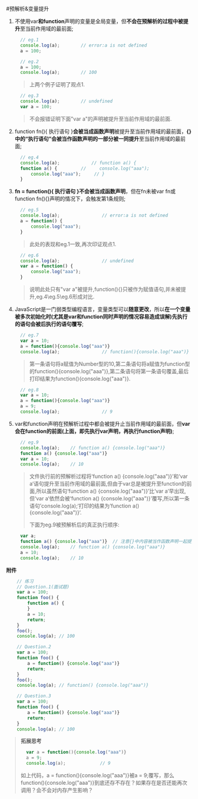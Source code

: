 #预解析&变量提升
1. 不使用var**和function**声明的变量是全局变量，但**不会在预解析的过程中被提升**至当前作用域的最前面;
   ```javascript
     // eg.1
     console.log(a);		// error:a is not defined
     a = 100;
   ```
   ```javascript
     // eg.2
     a = 100;
     console.log(a);		// 100
   ```
   > 上两个例子证明了观点1.

   ```javascript
     // eg.3
     console.log(a);		// undefined
     var a = 100;
   ```
   > 不会报错证明下面"var a"的声明被提升至当前作用域的最前面.

2. function fn(){ 执行语句 }**会被当成函数声明**被提升至当前作用域的最前面，**{}中的“执行语句”会被当作函数声明的一部分被一同提升**至当前作用域的最前面;

   ```javascript
     // eg.4
     console.log(a);			// function a() {
     function a() {			//     console.log("aaa");
         console.log("aaa");	 // }
     }
   ```

3. **fn = function(){ 执行语句 }不会被当成函数声明**，但在fn未被var fn或function fn(){}声明的情况下，会触发第1条规则;

   ```javascript
     // eg.5
     console.log(a);				// error:a is not defined
     a = function() {
         console.log("aaa");
     }
   ```

   > 此处的表现和eg.1一致,再次印证观点1.

   ```javascript
     // eg.6
     console.log(a);				// undefined
     var a = function() {
         console.log("aaa");
     }
   ```

   > 说明此处只有"var a"被提升,function(){}只被作为赋值语句,并未被提升,eg.4\eg.5\eg.6形成对比.

4. JavaScript是一门弱类型编程语言，变量类型可以**随意更改**，所以**在一个变量被多次初始化时(尤其是var和function同时声明的情况容易造成误解)先执行的语句会被后执行的语句覆写**;

   ```javascript
     // eg.7
     var a = 10;
     a = function(){console.log("aaa")}
     console.log(a);				// function(){console.log("aaa")}
   ```

   > 第一条语句将a赋值为Number型的10,第二条语句将a赋值为function型的function(){console.log("aaa")},第二条语句将第一条语句覆盖,最后打印结果为function(){console.log("aaa")}.
   ```javascript
     // eg.8
     var a = 10;
     a = function(){console.log("aaa")}
     a = 9;
     console.log(a);				// 9
   ```

5. var和function声明在预解析过程中都会被提升止当前作用域的最前面，但**var会在function的前面(上面，即先执行var声明，再执行function声明)**;

   ```javascript
     // eg.9
     console.log(a);	// function a() {console.log("aaa")}
     function a() {console.log("aaa")}
     var a = 10;
     console.log(a);	// 10
   ```

   > 文件执行前的预解析过程将‘function a() {console.log("aaa")}’和‘var a‘语句提升至当前作用域的最前面,但由于var总是被提升至function的前面,所以虽然语句‘function a() {console.log("aaa")}’比‘var a‘早出现,但‘var a‘依然会被‘function a() {console.log("aaa")}’覆写,所以第一条语句’console.log(a);‘打印的结果为’function a() {console.log("aaa")}‘.
   >
   > 下面为eg.9被预解析后的真正执行顺序:
   ```javascript
     var a;
     function a() {console.log("aaa")}	// 注意{}中内容被当作函数声明一起提升
     console.log(a);	// function a() {console.log("aaa")}
     a = 10;
     console.log(a);	// 10	
   ```

**附件**

```javascript
	// 练习
	// Question.1(面试题)
	var a = 100;
	function foo() {
		function a() {
		}
		a = 10;
		return;
	}
	foo();
	console.log(a);	// 100
```

```javascript
	// Question.2
	var a = 100;
	function foo() {
		a = function() {console.log("aaa")}
		return;
	}
	foo();
	console.log(a);	// function() {console.log("aaa")}
```

```javascript
	// Question.3
	var a = 100;
	function foo() {
		a = function() {console.log("aaa")}
		return;
	}
	console.log(a);	// 100
```

> **拓展思考**
>
> ```javascript
>   var a = function(){console.log("aaa")}
>   a = 9;
>   console.log(a);				// 9
> ```
>
> 如上代码，a = function(){console.log("aaa")}被a = 9;覆写，那么function(){console.log("aaa")}到底还存不存在？如果存在是否还能再次调用？会不会对内存产生影响？
